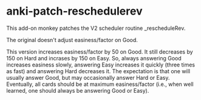 # anki-patch-reschedulerev
This add-on monkey patches the V2 scheduler routine _rescheduleRev.

The original doesn't adjust easiness/factor on Good.

This version increases easiness/factor by 50 on Good. It still decreases by
150 on Hard and incrases by 150 on Easy. So, always answering Good increases
easiness slowly, answering Easy increases it quickly (three times as fast)
and answering Hard decreases it. The expectation is that one will usually
answer Good, but may occasionally answer Hard or Easy. Eventually, all cards
should be at maximum easiness/factor (i.e., when well learned, one should
always be answering Good or Easy).
